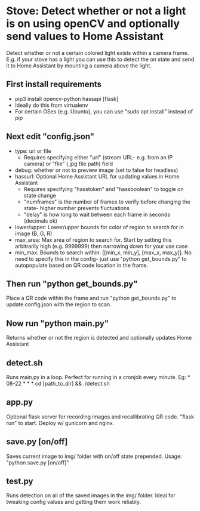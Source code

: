 # Stove: Detect whether or not a light is on using openCV and optionally send values to Home Assistant
Detect whether or not a certain colored light exists within a camera frame. E.g. if your stove has a light you can use this to detect the on state and send it to Home Assistant by mounting a camera above the light.

## First install requirements
- pip3 install opencv-python hassapi [flask]
- Ideally do this from virtualenv
- For certain OSes (e.g. Ubuntu), you can use "sudo apt install" instead of pip

## Next edit "config.json"
- type: url or file 
  - Requires specifying either "url" (stream URL- e.g. from an IP camera) or "file" (.jpg file path) field
- debug: whether or not to preview image (set to false for headless)
- hassurl: Optional Home Assistant URL for updating values in Home Assistant
  - Requires specifying "hasstoken" and "hassboolean" to toggle on state change
  - "numframes" is the number of frames to verify before changing the state- higher number prevents fluctuations
  - "delay" is how long to wait between each frame in seconds (decimals ok)
- lower/upper: Lower/upper bounds for color of region to search for in image (B, G, R)
- max_area: Max area of region to search for. Start by setting this arbitrarily high (e.g. 9999999) then narrowing down for your use case
- min_max: Bounds to search within: [[min_x, min_y], [max_x, max_y]]. No need to specify this in the config- just use "python get_bounds.py" to autopopulate based on QR code location in the frame.

## Then run "python get_bounds.py"
Place a QR code within the frame and run "python get_bounds.py" to update config.json with the region to scan.

## Now run "python main.py"
Returns whether or not the region is detected and optionally updates Home Assistant

## detect.sh
Runs main.py in a loop. Perfect for running in a cronjob every minute. Eg:
    * 08-22 * * * cd [path_to_dir] && ./detect.sh

## app.py
Optional flask server for recording images and recallibrating QR code. "flask run" to start. Deploy w/ gunicorn and nginx.

## save.py [on/off]
Saves current image to img/ folder with on/off state prepended. Usage: "python save.py [on/off]"

## test.py
Runs detection on all of the saved images in the img/ folder. Ideal for tweaking config values and getting them work reliably.